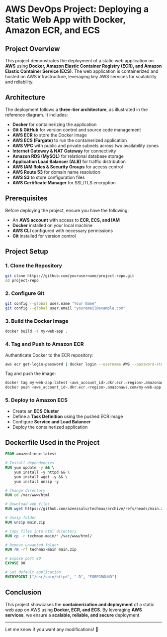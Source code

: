 

# **AWS DevOps Project: Deploying a Static Web App with Docker, Amazon ECR, and ECS**  

## **Project Overview**  
This project demonstrates the deployment of a static web application on **AWS** using **Docker, Amazon Elastic Container Registry (ECR), and Amazon Elastic Container Service (ECS)**. The web application is containerized and hosted on AWS infrastructure, leveraging key AWS services for scalability and reliability.  

## **Architecture**  
The deployment follows a **three-tier architecture**, as illustrated in the reference diagram. It includes:  

- **Docker** for containerizing the application  
- **Git & GitHub** for version control and source code management  
- **AWS ECR** to store the Docker image  
- **AWS ECS (Fargate)** to run the containerized application  
- **AWS VPC** with public and private subnets across two availability zones  
- **Internet Gateway & NAT Gateway** for connectivity  
- **Amazon RDS (MySQL)** for relational database storage  
- **Application Load Balancer (ALB)** for traffic distribution  
- **AWS IAM Roles & Security Groups** for access control  
- **AWS Route 53** for domain name resolution  
- **AWS S3** to store configuration files  
- **AWS Certificate Manager** for SSL/TLS encryption  

## **Prerequisites**  
Before deploying the project, ensure you have the following:  
- An **AWS account** with access to **ECR, ECS, and IAM**  
- **Docker** installed on your local machine  
- **AWS CLI** configured with necessary permissions  
- **Git** installed for version control  

## **Project Setup**  

### **1. Clone the Repository**  
```bash
git clone https://github.com/yourusername/project-repo.git  
cd project-repo  
```

### **2. Configure Git**  
```bash
git config --global user.name "Your Name"  
git config --global user.email "youremail@example.com"  
```

### **3. Build the Docker Image**  
```bash
docker build -t my-web-app .  
```

### **4. Tag and Push to Amazon ECR**  
Authenticate Docker to the ECR repository:  
```bash
aws ecr get-login-password | docker login --username AWS --password-stdin <aws_account_id>.dkr.ecr.<region>.amazonaws.com  
```

Tag and push the image:  
```bash
docker tag my-web-app:latest <aws_account_id>.dkr.ecr.<region>.amazonaws.com/my-web-app  
docker push <aws_account_id>.dkr.ecr.<region>.amazonaws.com/my-web-app  
```

### **5. Deploy to Amazon ECS**  
- Create an **ECS Cluster**  
- Define a **Task Definition** using the pushed ECR image  
- Configure **Service and Load Balancer**  
- Deploy the containerized application  

## **Dockerfile Used in the Project**  
```dockerfile
FROM amazonlinux:latest  

# Install dependencies  
RUN yum update -y && \  
    yum install -y httpd && \  
    yum install wget -y && \  
    yum install unzip -y  

# Change directory  
RUN cd /var/www/html  

# Download web files  
RUN wget https://github.com/azeezsalu/techmax/archive/refs/heads/main.zip  

# Unzip folder  
RUN unzip main.zip  

# Copy files into html directory  
RUN cp -r techmax-main/* /var/www/html/  

# Remove unwanted folder  
RUN rm -rf techmax-main main.zip  

# Expose port 80  
EXPOSE 80  

# Set default application  
ENTRYPOINT ["/usr/sbin/httpd", "-D", "FOREGROUND"]  
```

## **Conclusion**  
This project showcases the **containerization and deployment** of a static web app on AWS using **Docker, ECR, and ECS**. By leveraging **AWS services**, we ensure a **scalable, reliable, and secure** deployment.  

---

Let me know if you want any modifications! 🚀
